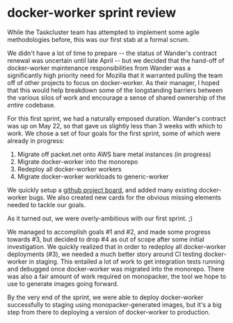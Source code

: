 # docker-worker sprint review

While the Taskcluster team has attempted to implement some agile methodologies before, this was our first stab at a formal scrum.

We didn't have a lot of time to prepare -- the status of Wander's contract renewal was uncertain until late April -- but we decided that the hand-off of docker-worker maintenance responsibilities from Wander was a significantly high priority need for Mozilla that it warranted pulling the team off of other projects to focus on docker-worker. As their manager, I hoped that this would help breakdown some of the longstanding barriers between the various silos of work and encourage a sense of shared ownership of the *entire* codebase.

For this first sprint, we had a naturally emposed duration. Wander's contract was up on May 22, so that gave us slightly less than 3 weeks with which to work. We chose a set of four goals for the first sprint, some of which were already in progress:
1. Migrate off packet.net onto AWS bare metal instances (in progress)
2. Migrate docker-worker into the monorepo
3. Redeploy all docker-worker workers
4. Migrate docker-worker workloads to generic-worker

We quickly setup a [github project board](https://github.com/taskcluster/taskcluster/projects/9), and added many existing docker-worker bugs. We also created new cards for the obvious missing elements needed to tackle our goals.

As it turned out, we were overly-ambitious with our first sprint. ;)

We managed to accomplish goals #1 and #2, and made some progress towards #3, but decided to drop #4 as out of scope after some initial investigation. We quickly realized that in order to redeploy all docker-worker deployments (#3), we needed a much better story around CI testing docker-worker in staging. This entailed a lot of work to get integration tests running and debugged once docker-worker was migrated into the monorepo. There was also a fair amount of work required on monopacker, the tool we hope to use to generate images going forward.

By the very end of the sprint, we were able to deploy docker-worker successfully to staging using monopacker-generated images, but it's a big step from there to deploying a version of docker-worker to production.
